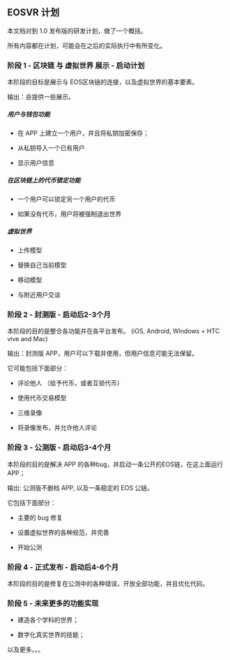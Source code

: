 ## EOSVR 计划

本文档对到 1.0 发布版的研发计划，做了一个概括。

所有内容都在计划，可能会在之后的实际执行中有所变化。


### 阶段 1 - 区块链 与 虚拟世界 展示 - 启动计划

本阶段的目标是展示与 EOS区块链的连接，以及虚拟世界的基本要素。

输出：会提供一些展示。


##### 用户与钱包功能

- 在 APP 上建立一个用户，并且将私钥加密保存；

- 从私钥导入一个已有用户

- 显示用户信息


##### 在区块链上的代币锁定功能

- 一个用户可以锁定另一个用户的代币

- 如果没有代币，用户将被强制退出世界


##### 虚拟世界

- 上传模型

- 替换自己当前模型

- 移动模型

- 与附近用户交谈


### 阶段 2 - 封测版 - 启动后2-3个月

本阶段的目的是整合各功能并在各平台发布。 (iOS, Android, Windows + HTC vive and Mac)

输出：封测版 APP，用户可以下载并使用，但用户信息可能无法保留。

它可能包括下面部分：

- 评论他人 （给予代币，或者互锁代币）

- 使用代币交易模型

- 三维录像

- 将录像发布，并允许他人评论


### 阶段 3 - 公测版 - 启动后3-4个月

本阶段的目的是解决 APP 的各种bug，并启动一条公开的EOS链，在这上面运行 APP；

输出: 公测版不删档 APP, 以及一条稳定的 EOS 公链。


它包括下面部分：

- 主要的 bug 修复

- 设置虚拟世界的各种规范，并完善

- 开始公测


### 阶段 4 - 正式发布 - 启动后4-6个月

本阶段的目的是修复在公测中的各种错误，开放全部功能，并且优化代码。


### 阶段 5 - 未来更多的功能实现

- 建造各个学科的世界；

- 数字化真实世界的技能；

以及更多。。。
